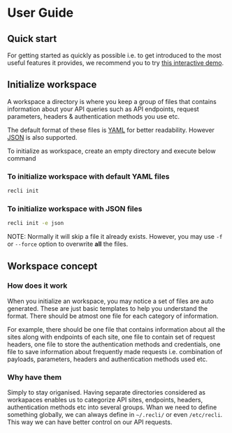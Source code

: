 # User Guide

## Quick start

For getting started as quickly as possible i.e. to get introduced to the most useful features it provides, we recommend you to try [this interactive demo](/#try-an-interactive-demo).

## Initialize workspace

A workspace a directory is where you keep a group of files that contains information about your API queries such as API endpoints, request parameters, headers & authentication methods you use etc.

The default format of these files is [YAML](https://en.wikipedia.org/wiki/YAML) for better readability. However [JSON](https://en.wikipedia.org/wiki/JSON) is also supported.

To initialize as workspace, create an empty directory and execute below command

### To initialize workspace with default YAML files

```bash
recli init
```

### To initialize workspace with JSON files

```bash
recli init -e json
```

NOTE: Normally it will skip a file it already exists. However, you may use `-f` or `--force` option to overwrite **all** the files.

## Workspace concept

### How does it work

When you initialize an workspace, you may notice a set of files are auto generated. These are just basic templates to help you understand the format. There should be atmost one file for each category of information.

For example, there should be one file that contains information about all the sites along with endpoints of each site, one file to contain set of request headers, one file to store the authentication methods and credentials, one file to save information about frequently made requests i.e. combination of payloads, parameters, headers and authentication methods used etc.

### Why have them

Simply to stay origanised. Having separate directories considered as workapaces enables us to categorize API sites, endpoints, headers, authentication methods etc into several groups. Whan we need to define something globally, we can always define in `~/.recli/` or even `/etc/recli`. This way we can have better control on our API requests.
